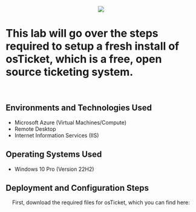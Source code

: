 <p align="center">
<img src=https://github.com/user-attachments/assets/1e9245e8-ffcf-4492-bf14-38f3c738a874 />
</p>

<h1>This lab will go over the steps required to setup a fresh install of osTicket, which is a free, open source ticketing system.</h1>
<br />


<h2>Environments and Technologies Used</h2>

- Microsoft Azure (Virtual Machines/Compute)
- Remote Desktop
- Internet Information Services (IIS)

<h2>Operating Systems Used </h2>

- Windows 10 Pro (Version 22H2)

<h2>Deployment and Configuration Steps</h2>

<p align="center">
First, download the required files for osTicket, which you can find here:
  



